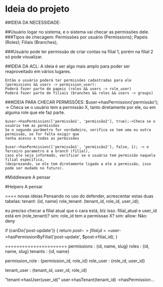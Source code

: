 # Ideia do projeto

##IDEIA DA NECESSIDADE:

##Usuário logar no sistema, e o sistema vai checar as permissões dele.
###Tipos de checagem:
    Permissões por usuário (Permissions);
    Papeis (Roles);
    Filiais (Branches);

###Usuário pode ter permissão de criar contas na filial 1, porém na filial 2 só pode visualizar.

##IDEIA DA ACL:
    A ideia é ser algo mais amplo para poder ser reaproveitado em vários lugares.

    Então o usuário poderá ter permissões cadastradas para ele (permissions && users -> permission_user):
    Poderá fazer parte de papeis (roles && users -> role_user)
    Poderá fazer parte de filiais (branches && roles && users -> groups)

###IDEIA PARA CHECAR PERMISSÕES:
    $user->hasPermission('permissão'); -> Checa se o usuário tem a permissão X,
    tanto diretamente por ele, ou em alguma role que ele faz parte.

    $user->hasPermission(['permissão1', 'permissão2'], true);->Checa se o usuário tem as permissões
    Se o segundo parâmetro for verdadeiro, verifica se tem uma ou outra permissão, se for falta exigir que
    tenha acesso a todas as permissões

    $user->hasPermission(['permissão1', 'permissão2'], false, 1); -> o Terceiro parametro é a branch (filial),
    caso ele seja informado, verificar se o usuário tem permissão naquela filial específica,
    (desprezando, se ele tem diretamente ligado a ele a permissão, isso pode ser mudado no futuro).

#Middleware
    A pensar

#Helpers
    A pensar


==== novas ideias
Pensando no uso do defender, acrescentar estas duas tabelas:
tenant: {id, name}
role_tenant: (tenant_id, role_id, user_id);

eu preciso checar a filial atual que o cara está, blz isso.
filial_atual e user_id está em (role_tenant)? sim:
    role_id tem a permissao X? sim:
    allow:
    Não:
    deny

if (canDo('post-update')) {
    return $post->filial_id==$user->hasPermissionByFilial('post-update', $post->filial_id);
}

======================
permissions : {id, name, slug}
roles       : {id, name, slug}
tenants     : {id, name}

permission_role : {permission_id, role_id}
role_user       : {role_id, user_id}

tenant_user     : {tenant_id, user_id, role_id}

"tenant->hasUser(user_id)"
user->hasTenant(tenant_id)
    ->hasPermission...


